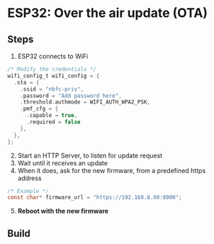 # ESP32: Over the air update (OTA)

## Steps
1. ESP32 connects to WiFi
```c
/* Modify the credentials */
wifi_config_t wifi_config = {
  .sta = {
    .ssid = "nbfc-priv",
    .password = "Add password here",
    .threshold.authmode = WIFI_AUTH_WPA2_PSK,
    .pmf_cfg = {
      .capable = true,
      .required = false
    },
  },
};
```
2. Start an HTTP Server, to listen for update request
3. Wait until it receives an update
4. When it does, ask for the new firmware, from a predefined https address
```c
/* Example */
const char* firmware_url = "https://192.168.8.60:8000";
```
5. **Reboot with the new firmware**


## Build
